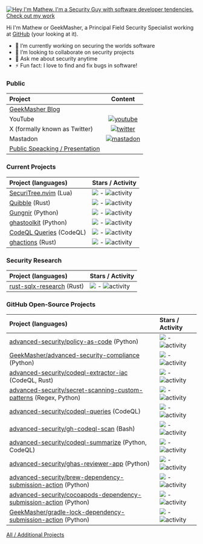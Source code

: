 [![Hey I'm Mathew. I'm a Security Guy with software developer tendencies. Check out my work](https://github.com/GeekMasher/GeekMasher/raw/master/assets/profile.gif)](https://geekmasher.dev)

Hi I'm Mathew or GeekMasher, a Principal Field Security Specialist working at [GitHub](https://github.com/) (your looking at it).

- 🔭 I’m currently working on securing the worlds software
- 👯 I’m looking to collaborate on security projects
- 💬 Ask me about security anytime
- ⚡ Fun fact: I love to find and fix bugs in software!

### Public

| Project                                                                        |                                                                              Content                                                                              |
| :----------------------------------------------------------------------------- | :---------------------------------------------------------------------------------------------------------------------------------------------------------------: |
| [GeekMasher Blog](https://geekmasher.dev)                                      |                                                                                                                                                                   |
| YouTube                                                                        |            [![youtube](https://img.shields.io/youtube/channel/subscribers/UC7e94PuJo_6tMxwx6BS7dzw?style=social)](https://www.youtube.com/@GeekMasher)            |
| X (formally known as Twitter)                                                  |                            [![twitter](https://img.shields.io/twitter/follow/geekmasher?style=social)](https://twitter.com/geekmasher)                            |
| Mastadon                                                                       | [![mastadon](https://img.shields.io/mastodon/follow/109349397892890596?domain=https%3A%2F%2Finfosec.exchange&style=social)](https://infosec.exchange/@geekmasher) |
| [Public Speacking / Presentation](https://github.com/GeekMasher/presentations) |                                                                                                                                                                   |

<!-- PROJECTS -->

### Current Projects

| Project (languages)                                                      | Stars / Activity                                                                                                                                                                            |
| :----------------------------------------------------------------------- | :------------------------------------------------------------------------------------------------------------------------------------------------------------------------------------------ |
| [SecuriTree.nvim](https://github.com/GeekMasher/securitree.nvim) (Lua)   | ![](https://img.shields.io/github/stars/GeekMasher/securitree.nvim?style=flat-square) - ![activity](https://img.shields.io/github/last-commit/GeekMasher/securitree.nvim?style=flat-square) |
| [Quibble](https://github.com/GeekMasher/quibble) (Rust)                  | ![](https://img.shields.io/github/stars/GeekMasher/quibble?style=flat-square) - ![activity](https://img.shields.io/github/last-commit/GeekMasher/quibble?style=flat-square)                 |
| [Gungnir](https://github.com/GeekMasher/gungnir) (Python)                | ![](https://img.shields.io/github/stars/GeekMasher/gungnir?style=flat-square) - ![activity](https://img.shields.io/github/last-commit/GeekMasher/gungnir?style=flat-square)                 |
| [ghastoolkit](https://github.com/GeekMasher/ghastoolkit) (Python)        | ![](https://img.shields.io/github/stars/GeekMasher/ghastoolkit?style=flat-square) - ![activity](https://img.shields.io/github/last-commit/GeekMasher/ghastoolkit?style=flat-square)         |
| [CodeQL Queries](https://github.com/GeekMasher/security-codeql) (CodeQL) | ![](https://img.shields.io/github/stars/GeekMasher/security-codeql?style=flat-square) - ![activity](https://img.shields.io/github/last-commit/GeekMasher/security-codeql?style=flat-square) |
| [ghactions](https://github.com/GeekMasher/ghactions) (Rust)              | ![](https://img.shields.io/github/stars/GeekMasher/ghactions?style=flat-square) - ![activity](https://img.shields.io/github/last-commit/GeekMasher/ghactions?style=flat-square)             |

### Security Research

| Project (languages)                                                           | Stars / Activity                                                                                                                                                                                  |
| :---------------------------------------------------------------------------- | :------------------------------------------------------------------------------------------------------------------------------------------------------------------------------------------------ |
| [rust-sqlx-research](https://github.com/GeekMasher/rust-sqlx-research) (Rust) | ![](https://img.shields.io/github/stars/GeekMasher/rust-sqlx-research?style=flat-square) - ![activity](https://img.shields.io/github/last-commit/GeekMasher/rust-sqlx-research?style=flat-square) |

### GitHub Open-Source Projects

| Project (languages)                                                                                                                              | Stars / Activity                                                                                                                                                                                                                                        |
| :----------------------------------------------------------------------------------------------------------------------------------------------- | :------------------------------------------------------------------------------------------------------------------------------------------------------------------------------------------------------------------------------------------------------ |
| [advanced-security/policy-as-code](https://github.com/advanced-security/policy-as-code) (Python)                                                 | ![](https://img.shields.io/github/stars/advanced-security/policy-as-code?style=flat-square) - ![activity](https://img.shields.io/github/last-commit/advanced-security/policy-as-code?style=flat-square)                                                 |
| [GeekMasher/advanced-security-compliance](https://github.com/GeekMasher/advanced-security-compliance) (Python)                                   | ![](https://img.shields.io/github/stars/GeekMasher/advanced-security-compliance?style=flat-square) - ![activity](https://img.shields.io/github/last-commit/GeekMasher/advanced-security-compliance?style=flat-square)                                   |
| [advanced-security/codeql-extractor-iac](https://github.com/advanced-security/codeql-extractor-iac) (CodeQL, Rust)                               | ![](https://img.shields.io/github/stars/advanced-security/codeql-extractor-iac?style=flat-square) - ![activity](https://img.shields.io/github/last-commit/advanced-security/codeql-extractor-iac?style=flat-square)                                     |
| [advanced-security/secret-scanning-custom-patterns](https://github.com/advanced-security/secret-scanning-custom-patterns) (Regex, Python)        | ![](https://img.shields.io/github/stars/advanced-security/secret-scanning-custom-patterns?style=flat-square) - ![activity](https://img.shields.io/github/last-commit/advanced-security/secret-scanning-custom-patterns?style=flat-square)               |
| [advanced-security/codeql-queries](https://github.com/advanced-security/codeql-queries) (CodeQL)                                                 | ![](https://img.shields.io/github/stars/advanced-security/codeql-queries?style=flat-square) - ![activity](https://img.shields.io/github/last-commit/advanced-security/codeql-queries?style=flat-square)                                                 |
| [advanced-security/gh-codeql-scan](https://github.com/advanced-security/gh-codeql-scan) (Bash)                                                   | ![](https://img.shields.io/github/stars/advanced-security/gh-codeql-scan?style=flat-square) - ![activity](https://img.shields.io/github/last-commit/advanced-security/gh-codeql-scan?style=flat-square)                                                 |
| [advanced-security/codeql-summarize](https://github.com/advanced-security/codeql-summarize) (Python, CodeQL)                                     | ![](https://img.shields.io/github/stars/advanced-security/codeql-summarize?style=flat-square) - ![activity](https://img.shields.io/github/last-commit/advanced-security/codeql-summarize?style=flat-square)                                             |
| [advanced-security/ghas-reviewer-app](https://github.com/advanced-security/ghas-reviewer-app) (Python)                                           | ![](https://img.shields.io/github/stars/advanced-security/ghas-reviewer-app?style=flat-square) - ![activity](https://img.shields.io/github/last-commit/advanced-security/ghas-reviewer-app?style=flat-square)                                           |
| [advanced-security/brew-dependency-submission-action](https://github.com/advanced-security/brew-dependency-submission-action) (Python)           | ![](https://img.shields.io/github/stars/advanced-security/brew-dependency-submission-action?style=flat-square) - ![activity](https://img.shields.io/github/last-commit/advanced-security/brew-dependency-submission-action?style=flat-square)           |
| [advanced-security/cocoapods-dependency-submission-action](https://github.com/advanced-security/cocoapods-dependency-submission-action) (Python) | ![](https://img.shields.io/github/stars/advanced-security/cocoapods-dependency-submission-action?style=flat-square) - ![activity](https://img.shields.io/github/last-commit/advanced-security/cocoapods-dependency-submission-action?style=flat-square) |
| [GeekMasher/gradle-lock-dependency-submission-action](https://github.com/GeekMasher/gradle-lock-dependency-submission-action) (Python)           | ![](https://img.shields.io/github/stars/GeekMasher/gradle-lock-dependency-submission-action?style=flat-square) - ![activity](https://img.shields.io/github/last-commit/GeekMasher/gradle-lock-dependency-submission-action?style=flat-square)           |

<!-- PROJECTS END -->

[All / Additional Projects](https://github.com/GeekMasher/GeekMasher/blob/master/projects.md)
